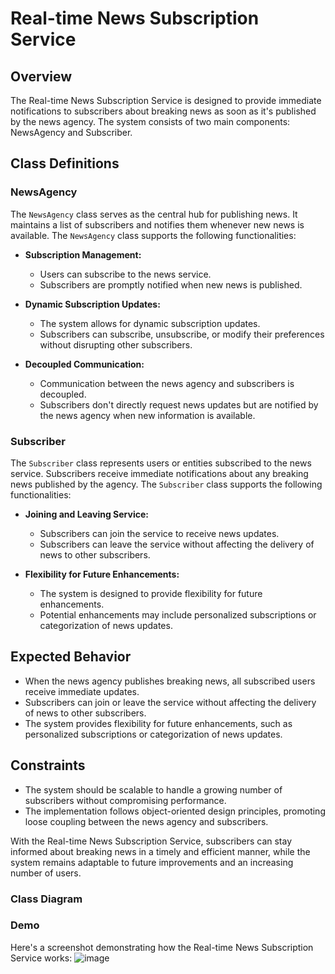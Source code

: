 # Real-time News Subscription Service

## Overview

The Real-time News Subscription Service is designed to provide immediate notifications to subscribers about breaking news as soon as it's published by the news agency. The system consists of two main components: NewsAgency and Subscriber.

## Class Definitions

### NewsAgency
The `NewsAgency` class serves as the central hub for publishing news. It maintains a list of subscribers and notifies them whenever new news is available. The `NewsAgency` class supports the following functionalities:

- **Subscription Management:**
  - Users can subscribe to the news service.
  - Subscribers are promptly notified when new news is published.

- **Dynamic Subscription Updates:**
  - The system allows for dynamic subscription updates.
  - Subscribers can subscribe, unsubscribe, or modify their preferences without disrupting other subscribers.

- **Decoupled Communication:**
  - Communication between the news agency and subscribers is decoupled.
  - Subscribers don't directly request news updates but are notified by the news agency when new information is available.

### Subscriber
The `Subscriber` class represents users or entities subscribed to the news service. Subscribers receive immediate notifications about any breaking news published by the agency. The `Subscriber` class supports the following functionalities:

- **Joining and Leaving Service:**
  - Subscribers can join the service to receive news updates.
  - Subscribers can leave the service without affecting the delivery of news to other subscribers.

- **Flexibility for Future Enhancements:**
  - The system is designed to provide flexibility for future enhancements.
  - Potential enhancements may include personalized subscriptions or categorization of news updates.

## Expected Behavior

- When the news agency publishes breaking news, all subscribed users receive immediate updates.
- Subscribers can join or leave the service without affecting the delivery of news to other subscribers.
- The system provides flexibility for future enhancements, such as personalized subscriptions or categorization of news updates.

## Constraints

- The system should be scalable to handle a growing number of subscribers without compromising performance.
- The implementation follows object-oriented design principles, promoting loose coupling between the news agency and subscribers.

With the Real-time News Subscription Service, subscribers can stay informed about breaking news in a timely and efficient manner, while the system remains adaptable to future improvements and an increasing number of users.

### Class Diagram



### Demo
Here's a screenshot demonstrating how the Real-time News Subscription Service works:
![image](https://github.com/ariessalvador/Software-Engineering-1-Projects/assets/142958841/d93d57b4-42b8-4a7a-adea-30e605da28b5)

